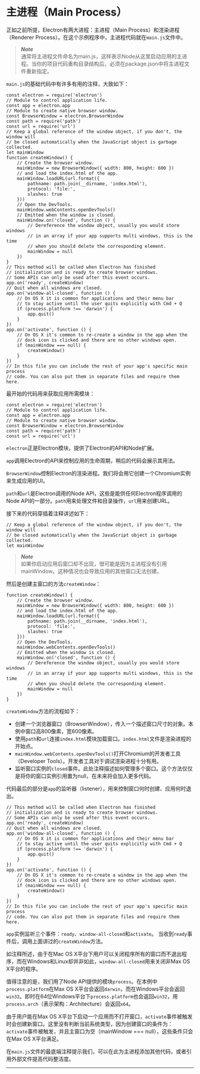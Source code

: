 # 主进程（Main Process）
正如之前所提，Electron有两大进程：主进程（Main Process）和渲染进程（Renderer Process）。在这个示例程序中，主进程代码就在`main.js`文件中。

> ***Note***  
> 通常将主进程文件命名为main.js，这样表示Node从这里启动应用的主进程。当你的项目代码重构目录结构后，必须在package.json中将主进程文件重新指定。

`main.js`的基础代码中有许多有用的注释，大致如下：

```
const electron = require('electron')
// Module to control application life.
const app = electron.app
// Module to create native browser window.
const BrowserWindow = electron.BrowserWindow
const path = require('path')
const url = require('url')
// Keep a global reference of the window object, if you don't, the window will
// be closed automatically when the JavaScript object is garbage collected.
let mainWindow
function createWindow() {
    // Create the browser window.
    mainWindow = new BrowserWindow({ width: 800, height: 600 })
    // and load the index.html of the app.
    mainWindow.loadURL(url.format({
        pathname: path.join(__dirname, 'index.html'),
        protocol: 'file:',
        slashes: true
    }))
    // Open the DevTools.
    mainWindow.webContents.openDevTools()
    // Emitted when the window is closed.
    mainWindow.on('closed', function () {
        // Dereference the window object, usually you would store windows
        // in an array if your app supports multi windows, this is the time
        // when you should delete the corresponding element.
        mainWindow = null
    })
}
// This method will be called when Electron has finished
// initialization and is ready to create browser windows.
// Some APIs can only be used after this event occurs.
app.on('ready', createWindow)
// Quit when all windows are closed.
app.on('window-all-closed', function () {
    // On OS X it is common for applications and their menu bar
    // to stay active until the user quits explicitly with Cmd + Q
    if (process.platform !== 'darwin') {
        app.quit()
    }
})
app.on('activate', function () {
    // On OS X it's common to re-create a window in the app when the
    // dock icon is clicked and there are no other windows open.
    if (mainWindow === null) {
        createWindow()
    }
})
// In this file you can include the rest of your app's specific main process
// code. You can also put them in separate files and require them here.
```
最开始的代码用来获取应用所需模块：
```
const electron = require('electron')
// Module to control application life.
const app = electron.app
// Module to create native browser window.
const BrowserWindow = electron.BrowserWindow
const path = require('path')
const url = require('url')
```
`electron`正是Electron模块，提供了Electron的API和Node扩展。

`app`调用Electron的API来控制应用的生命周期，稍后的代码会展示其用法。

`BrowserWindow`控制Electron的渲染进程。我们将会用它创建一个Chromium实例来生成应用的UI。

`path`和`url`是Electron调用的Node API，这些是能供任何Electron程序调用的Node API的一部分。`path`用来处理文件和目录操作，`url`用来创建URL。

接下来的代码穿插着注释讲述如下：

```
// Keep a global reference of the window object, if you don't, the window will
// be closed automatically when the JavaScript object is garbage collected.
let mainWindow
```
> ***Note***  
> 如果你启动应用后窗口却不出现，很可能是因为主进程没有引用mainWindow。这种情况也会导致应用的其他窗口无法创建。

然后是创建主窗口的方法`createWindow`：
```
function createWindow() {
    // Create the browser window.
    mainWindow = new BrowserWindow({ width: 800, height: 600 })
    // and load the index.html of the app.
    mainWindow.loadURL(url.format({
        pathname: path.join(__dirname, 'index.html'),
        protocol: 'file:',
        slashes: true
    }))
    // Open the DevTools.
    mainWindow.webContents.openDevTools()
    // Emitted when the window is closed.
    mainWindow.on('closed', function () {
        // Dereference the window object, usually you would store windows
        // in an array if your app supports multi windows, this is the time
        // when you should delete the corresponding element.
        mainWindow = null
    })
}
```

`createWindow`方法的流程如下：
* 创建一个浏览器窗口（BrowserWindow），传入一个描述窗口尺寸的对象。本例中窗口高800像素，宽600像素。
* 使用`path`和`url`连接`index.html`模块加载窗口。`index.html`文件是渲染进程的开始点。
* `mainWindow.webContents.openDevTools()`打开Chromium的开发者工具（Developer Tools）。开发者工具对于调试渲染进程十分有用。
* 监听窗口实例的`closed`事件。此处注释描述如何管理多个窗口。这个方法仅仅是将你的窗口实例引用置为null，在未来将会加入更多代码。

代码最后的部分是`app`的监听器（listener），用来控制窗口何时创建、应用何时退出。
```
// This method will be called when Electron has finished
// initialization and is ready to create browser windows.
// Some APIs can only be used after this event occurs.
app.on('ready', createWindow)
// Quit when all windows are closed.
app.on('window-all-closed', function () {
    // On OS X it is common for applications and their menu bar
    // to stay active until the user quits explicitly with Cmd + Q
    if (process.platform !== 'darwin') {
        app.quit()
    }
})
app.on('activate', function () {
    // On OS X it's common to re-create a window in the app when the
    // dock icon is clicked and there are no other windows open.
    if (mainWindow === null) {
        createWindow()
    }
})
// In this file you can include the rest of your app's specific main process
// code. You can also put them in separate files and require them here.
```
`app`实例监听三个事件：`ready`、`window-all-closed`和`activate`。
当收到`ready`事件后，调用上面讲过的`createWindow`方法。

如注释所述，由于在Mac OS X平台下用户可以关闭程序所有的窗口而不退出程序，而在Windows和Linux却并非如此，`window-all-closed`用来关闭非Max OS X平台的程序。

值得注意的是，我们用了Node API提供的模块`process`。在本例中`process.platform`在Max OS X平台会返回`darwin`，而在Windows平台会返回`win32`。即时在64位Windows平台下`process.platform`也会返回`win32`，用`process.arch`（表示架构：Architecture）会返回`x64`。

由于用户能在Max OS X平台下启动一个应用而不打开窗口，`activate`事件被触发时会创建新窗口。这里没有判断当前系统类型，因为创建窗口的条件为：`activate`事件被触发，并且主窗口为空（mainWindow === null），这些条件只会在Max OS X平台满足。

在`main.js`文件的最底端注释提示我们，可以在此为主进程添加其他代码，或者引用外部文件提高代码整洁度。

-------------














